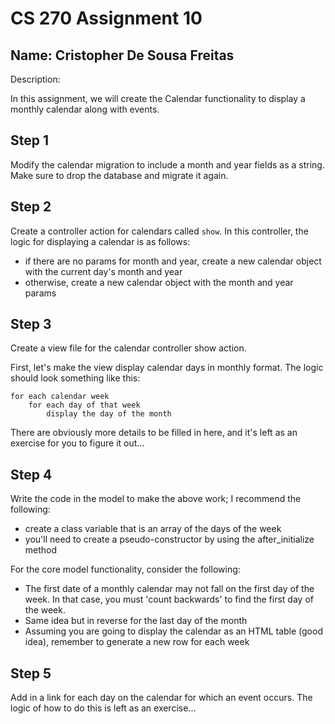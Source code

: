 CS 270 Assignment 10
====================

Name: Cristopher De Sousa Freitas
------

Description: 

In this assignment, we will create the Calendar functionality to display a monthly
calendar along with events.

Step 1
------
Modify the calendar migration to include a month and year fields as a string. Make
sure to drop the database and migrate it again.

Step 2
------
Create a controller action for calendars called `show`. In this controller, the
logic for displaying a calendar is as follows:

* if there are no params for month and year, create a new calendar object with
  the current day's month and year
* otherwise, create a new calendar object with the month and year params

Step 3
------
Create a view file for the calendar controller show action.

First, let's make the view display calendar days in monthly format.  The logic
should look something like this:

    for each calendar week
        for each day of that week
            display the day of the month
            
There are obviously more details to be filled in here, and it's left as an exercise
for you to figure it out...

Step 4
------
Write the code in the model to make the above work; I recommend the following:

* create a class variable that is an array of the days of the week
* you'll need to create a pseudo-constructor by using the after_initialize method

For the core model functionality, consider the following:

* The first date of a monthly calendar may not fall on the first day of the week. In
  that case, you must 'count backwards' to find the first day of the week.
* Same idea but in reverse for the last day of the month
* Assuming you are going to display the calendar as an HTML table (good idea), remember
  to generate a new row for each week

Step 5
------
Add in a link for each day on the calendar for which an event occurs.  The logic
of how to do this is left as an exercise...
